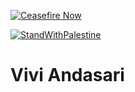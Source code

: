 [![Ceasefire Now](https://badge.techforpalestine.org/default)](https://techforpalestine.org/learn-more)

[![StandWithPalestine](https://raw.githubusercontent.com/Safouene1/support-palestine-banner/master/StandWithPalestine.svg)](https://techforpalestine.org/learn-more)

# Vivi Andasari
